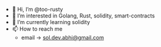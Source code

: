 - 👋 Hi, I’m @too-rusty
- 👀 I’m interested in Golang, Rust, solidity, smart-contracts
- 🌱 I’m currently learning solidity
- 📫 How to reach me
  - email -> sol.dev.abhi@gmail.com
  

<!---
too-rusty/too-rusty is a ✨ special ✨ repository because its `README.md` (this file) appears on your GitHub profile.
You can click the Preview link to take a look at your changes.
--->
